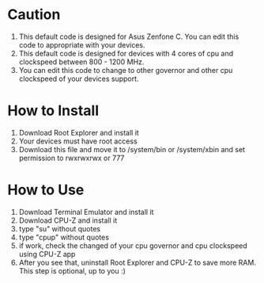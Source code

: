 # Caution
1. This default code is designed for Asus Zenfone C. You can edit this code to appropriate with your devices.
2. This default code is designed for devices with 4 cores of cpu and clockspeed between 800 - 1200 MHz.
3. You can edit this code to change to other governor and other cpu clockspeed of your devices support.

# How to Install
1. Download Root Explorer and install it
2. Your devices must have root access
3. Download this file and move it to /system/bin or /system/xbin and set permission to rwxrwxrwx or 777

# How to Use
1. Download Terminal Emulator and install it
2. Download CPU-Z and install it
3. type "su" without quotes
4. type "cpup" without quotes
5. if work, check the changed of your cpu governor and cpu clockspeed using CPU-Z app
6. After you see that, uninstall Root Explorer and CPU-Z to save more RAM. This step is optional, up to you :)


